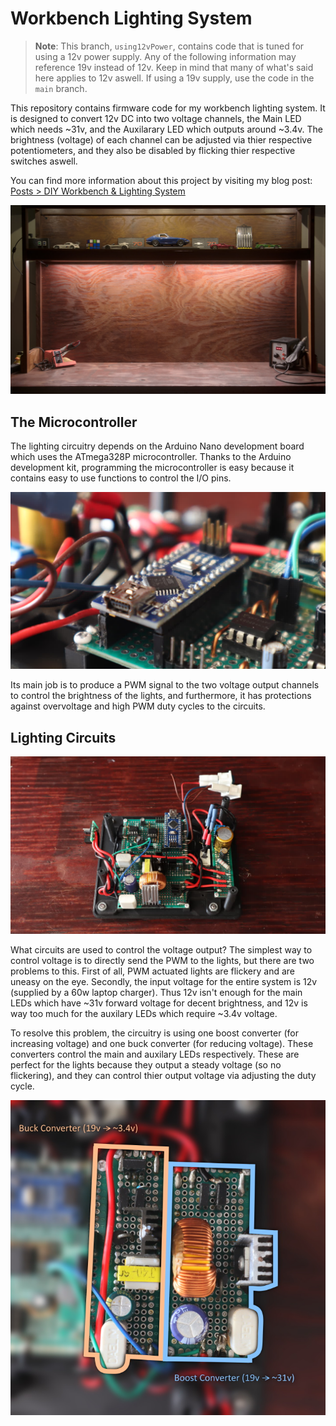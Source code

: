 # Workbench Lighting System

> **Note**: This branch, `using12vPower`, contains code that is tuned for using a 12v power supply. Any of the following information may reference 19v instead of 12v. Keep in mind that many of what's said here applies to 12v aswell. If using a 19v supply, use the code in the `main` branch.

This repository contains firmware code for my workbench lighting system. It is designed to convert 12v DC into two voltage channels, the Main LED which needs ~31v, and the Auxilarary LED which outputs around ~3.4v. The brightness (voltage) of each channel can be adjusted via thier respective potentiometers, and they also be disabled by flicking thier respective switches aswell.

You can find more information about this project by visiting my blog post: [Posts > DIY Workbench & Lighting System](https://blog.elmfer.com/posts/project-workbench/)

![Workbench](./pictures/workbench.jpg)

## The Microcontroller

The lighting circuitry depends on the Arduino Nano development board which uses the ATmega328P microcontroller. Thanks to the Arduino development kit, programming the microcontroller is easy because it contains easy to use functions to control the I/O pins.

![Arduino](./pictures/arduino-nano.jpg)

Its main job is to produce a PWM signal to the two voltage output channels to control the brightness of the lights, and furthermore, it has protections against overvoltage and high PWM duty cycles to the circuits.

## Lighting Circuits

![Entire Circuit](./pictures/entire-circuit.jpg)

What circuits are used to control the voltage output? The simplest way to control voltage is to directly send the PWM to the lights, but there are two problems to this. First of all, PWM actuated lights are flickery and are uneasy on the eye. Secondly, the input voltage for the entire system is 12v (supplied by a 60w laptop charger). Thus 12v isn't enough for the main LEDs which have ~31v forward voltage for decent brightness, and 12v is way too much for the auxilary LEDs which require ~3.4v voltage.

To resolve this problem, the circuitry is using one boost converter (for increasing voltage) and one buck converter (for reducing voltage). These converters control the main and auxilary LEDs respectively. These are perfect for the lights because they output a steady voltage (so no flickering), and they can control thier output voltage via adjusting the duty cycle.

![Converter Circuits](./pictures/converter-circuits.jpg)